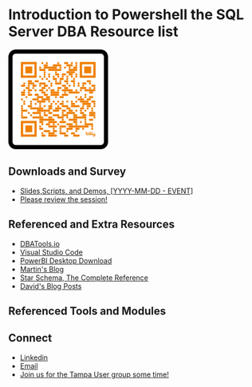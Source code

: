 # Introduction to Powershell the SQL Server DBA Resource list

<img src="./graphics/QR Code.png" alt="QR COde" width="200" height="200"/>


## Downloads and Survey
- [Slides,Scripts, and Demos, [YYYY-MM-DD - EVENT]](https://github.com/David-Seis/Presentations/tree/main/Sessions/PowerBI%20for%20the%20Accidental%20Data%20Analyst/1%20-%20History)
- [Please review the session!](https://forms.office.com/r/HQmuRnDQnd)

## Referenced and Extra Resources
- [DBATools.io](https://dbatools.io/commands/)
- [Visual Studio Code](https://code.visualstudio.com/)
- [PowerBI Desktop Download](https://www.microsoft.com/en-us/download/details.aspx?id=58494)
- [Martin's Blog](https://martinschoombee.com/)
- [Star Schema, The Complete Reference](https://www.amazon.com/Schema-Complete-Reference-Christopher-Adamson/dp/0071744320/ref=sr_1_1?crid=507SFYI8LYQE&dib=eyJ2IjoiMSJ9.2M1FhR4SKOOSZWYU54w91Z4uzga7JA44vCmbqWTEr5-QrIxY0FozRx_I4FvPgyaCfdg53DVWAscg8U_f8k0MOYiQnr3qkIF2HGcmvBRt5p4.xHqD6PhZXYEl5BzN_arEoZZP2uV2qK9Eqfnon9cp6xM&dib_tag=se&keywords=star+schema+the+complete+reference&qid=1743613259&sprefix=the+complete+reference+to+the+star+%2Caps%2C113&sr=8-1)
- [David's Blog Posts](https://straightpathsql.com/archives/author/davidseis/)


## Referenced Tools and Modules

## Connect
- [Linkedin](https://www.linkedin.com/in/davidseis/)
- [Email](mailto:david.seis@straightpathsql.com)
- [Join us for the Tampa User group some time!](https://aka.ms/TFAB)

